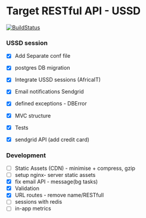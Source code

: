 Target RESTful API - USSD
=========================

[![BuildStatus](https://travis-ci.org/ianjuma/recognise.png)](https://travis-ci.org/ianjuma/recognise)


### USSD session
- [x] Add Separate conf file
- [x] postgres DB migration
- [x] Integrate USSD sessions (AfricaIT)
- [x] Email notifications Sendgrid
- [x] defined exceptions - DBError
- [x] MVC structure
- [x] Tests
- [x] sendgrid API (add credit card)


### Development
- [ ] Static Assets (CDN) - minimise + compress, gzip
- [ ] setup nginx- server static assets
- [x] fix email API - message(bg tasks)
- [x] Validation
- [x] URL routes - remove name/RESTfull
- [ ] sessions with redis
- [ ] in-app metrics
